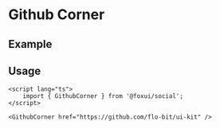 <script lang="ts">
	import GithubCornerExample from './Example.svelte';
</script>

# Github Corner

## Example

<GithubCornerExample />

## Usage

```svelte
<script lang="ts">
	import { GithubCorner } from '@foxui/social';
</script>

<GithubCorner href="https://github.com/flo-bit/ui-kit" />
```
